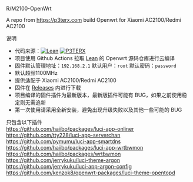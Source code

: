 R/M2100-OpenWrt

A repo from https://p3terx.com build Openwrt for Xiaomi AC2100/Redmi AC2100

说明
- 代码来源：[![Lean](https://img.shields.io/badge/Lede-Lean-ff69b4.svg?style=flat&logo=appveyor)](https://github.com/coolsnowwolf/lede) [![P3TERX](https://img.shields.io/badge/OpenWrt-P3TERX-blueviolet.svg?style=flat&logo=appveyor)](https://github.com/P3TERX/Actions-OpenWrt)
- 项目使用 Github Actions 拉取 [Lean](https://github.com/coolsnowwolf/lede) 的 Openwrt 源码仓库进行云编译
- 固件默认管理地址：`192.168.2.1` 默认用户：`root` 默认密码：`password`
- 默认超频1100MHz
- 提供适配于 Xiaomi AC2100/Redmi AC2100
- 固件在 [Releases](https://github.com/hwliu11/R2100/releases) 内进行下载
- 项目编译的固件插件为最新版本，最新版插件可能有 BUG，如果之前使用稳定则无需追新
- 第一次使用请采用全新安装，避免出现升级失败以及其他一些可能的 BUG

只包含以下插件  
https://github.com/haiibo/packages/luci-app-onliner  
https://github.com/tty228/luci-app-serverchan  
https://github.com/pymumu/luci-app-smartdns  
https://github.com/haiibo/packages/luci-app-wrtbwmon  
https://github.com/haiibo/packages/wrtbwmon  
https://github.com/jerrykuku/luci-theme-argon  
https://github.com/jerrykuku/luci-app-argon-config  
https://github.com/kenzok8/openwrt-packages/luci-theme-opentopd  

